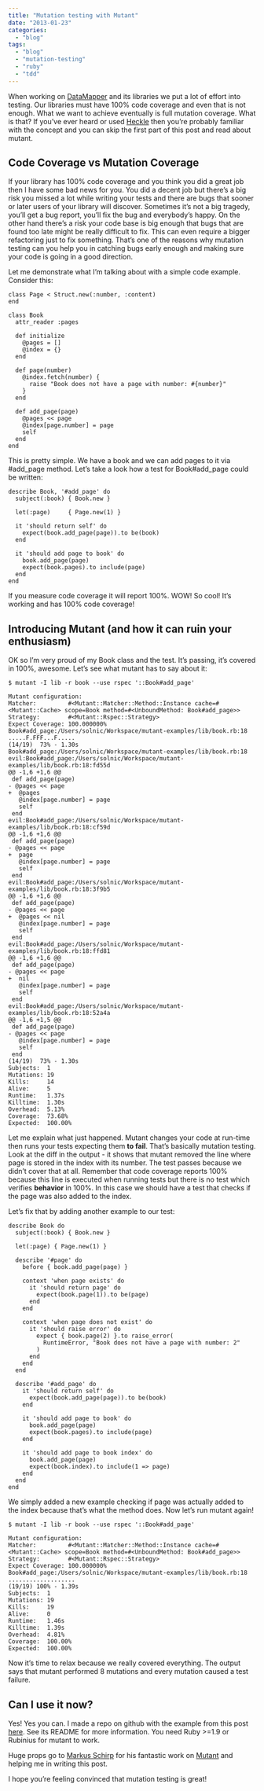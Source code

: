 ```yaml
---
title: "Mutation testing with Mutant"
date: "2013-01-23"
categories: 
  - "blog"
tags: 
  - "blog"
  - "mutation-testing"
  - "ruby"
  - "tdd"
---
```


When working on [DataMapper](https://github.com/datamapper) and its libraries we put a lot of effort into testing. Our libraries must have 100% code coverage and even that is not enough. What we want to achieve eventually is full mutation coverage. What is that? If you’ve ever heard or used [Heckle](https://github.com/seattlerb/heckle) then you’re probably familiar with the concept and you can skip the first part of this post and read about mutant.

## Code Coverage vs Mutation Coverage

If your library has 100% code coverage and you think you did a great job then I have some bad news for you. You did a decent job but there’s a big risk you missed a lot while writing your tests and there are bugs that sooner or later users of your library will discover. Sometimes it’s not a big tragedy, you’ll get a bug report, you’ll fix the bug and everybody’s happy. On the other hand there’s a risk your code base is big enough that bugs that are found too late might be really difficult to fix. This can even require a bigger refactoring just to fix something. That’s one of the reasons why mutation testing can you help you in catching bugs early enough and making sure your code is going in a good direction.

Let me demonstrate what I’m talking about with a simple code example. Consider this:

```generic
class Page < Struct.new(:number, :content)
end

class Book
  attr_reader :pages

  def initialize
    @pages = []
    @index = {}
  end

  def page(number)
    @index.fetch(number) {
      raise "Book does not have a page with number: #{number}"
    }
  end

  def add_page(page)
    @pages << page
    @index[page.number] = page
    self
  end
end

```

This is pretty simple. We have a book and we can add pages to it via #add_page method. Let’s take a look how a test for Book#add_page could be written:

```generic
describe Book, '#add_page' do
  subject(:book) { Book.new }

  let(:page)     { Page.new(1) }

  it 'should return self' do
    expect(book.add_page(page)).to be(book)
  end

  it 'should add page to book' do
    book.add_page(page)
    expect(book.pages).to include(page)
  end
end

```

If you measure code coverage it will report 100%. WOW! So cool! It’s working and has 100% code coverage!

## Introducing Mutant (and how it can ruin your enthusiasm)

OK so I’m very proud of my Book class and the test. It’s passing, it’s covered in 100%, awesome. Let’s see what mutant has to say about it:

```generic
$ mutant -I lib -r book --use rspec '::Book#add_page'

Mutant configuration:
Matcher:         #<Mutant::Matcher::Method::Instance cache=#<Mutant::Cache> scope=Book method=#<UnboundMethod: Book#add_page>>
Strategy:        #<Mutant::Rspec::Strategy>
Expect Coverage: 100.000000%
Book#add_page:/Users/solnic/Workspace/mutant-examples/lib/book.rb:18
.....F.FFF...F.....
(14/19)  73% - 1.30s
Book#add_page:/Users/solnic/Workspace/mutant-examples/lib/book.rb:18
evil:Book#add_page:/Users/solnic/Workspace/mutant-examples/lib/book.rb:18:fd55d
@@ -1,6 +1,6 @@
 def add_page(page)
- @pages << page
+  @pages
   @index[page.number] = page
   self
 end
evil:Book#add_page:/Users/solnic/Workspace/mutant-examples/lib/book.rb:18:cf59d
@@ -1,6 +1,6 @@
 def add_page(page)
- @pages << page
+  page
   @index[page.number] = page
   self
 end
evil:Book#add_page:/Users/solnic/Workspace/mutant-examples/lib/book.rb:18:3f9b5
@@ -1,6 +1,6 @@
 def add_page(page)
- @pages << page
+  @pages << nil
   @index[page.number] = page
   self
 end
evil:Book#add_page:/Users/solnic/Workspace/mutant-examples/lib/book.rb:18:ffd81
@@ -1,6 +1,6 @@
 def add_page(page)
- @pages << page
+  nil
   @index[page.number] = page
   self
 end
evil:Book#add_page:/Users/solnic/Workspace/mutant-examples/lib/book.rb:18:52a4a
@@ -1,6 +1,5 @@
 def add_page(page)
- @pages << page
   @index[page.number] = page
   self
 end
(14/19)  73% - 1.30s
Subjects:  1
Mutations: 19
Kills:     14
Alive:     5
Runtime:   1.37s
Killtime:  1.30s
Overhead:  5.13%
Coverage:  73.68%
Expected:  100.00%

```

Let me explain what just happened. Mutant changes your code at run-time then runs your tests expecting them **to fail**. That’s basically mutation testing. Look at the diff in the output - it shows that mutant removed the line where page is stored in the index with its number. The test passes because we didn’t cover that at all. Remember that code coverage reports 100% because this line is executed when running tests but there is no test which verifies **behavior** in 100%. In this case we should have a test that checks if the page was also added to the index.

Let’s fix that by adding another example to our test:

```generic
describe Book do
  subject(:book) { Book.new }

  let(:page) { Page.new(1) }

  describe '#page' do
    before { book.add_page(page) }

    context 'when page exists' do
      it 'should return page' do
        expect(book.page(1)).to be(page)
      end
    end

    context 'when page does not exist' do
      it 'should raise error' do
        expect { book.page(2) }.to raise_error(
          RuntimeError, "Book does not have a page with number: 2"
        )
      end
    end
  end

  describe '#add_page' do
    it 'should return self' do
      expect(book.add_page(page)).to be(book)
    end

    it 'should add page to book' do
      book.add_page(page)
      expect(book.pages).to include(page)
    end

    it 'should add page to book index' do
      book.add_page(page)
      expect(book.index).to include(1 => page)
    end
  end
end

```

We simply added a new example checking if page was actually added to the index because that’s what the method does. Now let’s run mutant again!

```generic
$ mutant -I lib -r book --use rspec '::Book#add_page'

Mutant configuration:
Matcher:         #<Mutant::Matcher::Method::Instance cache=#<Mutant::Cache> scope=Book method=#<UnboundMethod: Book#add_page>>
Strategy:        #<Mutant::Rspec::Strategy>
Expect Coverage: 100.000000%
Book#add_page:/Users/solnic/Workspace/mutant-examples/lib/book.rb:18
...................
(19/19) 100% - 1.39s
Subjects:  1
Mutations: 19
Kills:     19
Alive:     0
Runtime:   1.46s
Killtime:  1.39s
Overhead:  4.81%
Coverage:  100.00%
Expected:  100.00%

```

Now it’s time to relax because we really covered everything. The output says that mutant performed 8 mutations and every mutation caused a test failure.

## Can I use it now?

Yes! Yes you can. I made a repo on github with the example from this post [here](https://github.com/solnic/mutant-examples). See its README for more information. You need Ruby >=1.9 or Rubinius for mutant to work.

Huge props go to [Markus Schirp](https://github.com/mbj) for his fantastic work on [Mutant](https://github.com/mbj/mutant) and helping me in writing this post.

I hope you’re feeling convinced that mutation testing is great!
